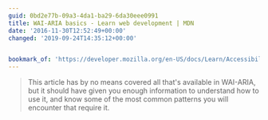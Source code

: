 ```yaml
---
guid: 0bd2e77b-09a3-4da1-ba29-6da30eee0991
title: WAI-ARIA basics - Learn web development | MDN
date: '2016-11-30T12:52:49+00:00'
changed: '2019-09-24T14:35:12+00:00'


bookmark_of: 'https://developer.mozilla.org/en-US/docs/Learn/Accessibility/WAI-ARIA_basics'
---
```



<blockquote>This article has by no means covered all that's available in WAI-ARIA, but it should have given you enough information to understand how to use it, and know some of the most common patterns you will encounter that require it.</blockquote>
